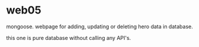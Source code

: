 # web05
mongoose. webpage for adding, updating or deleting hero data in database. 

this one is pure database without calling any API's.
